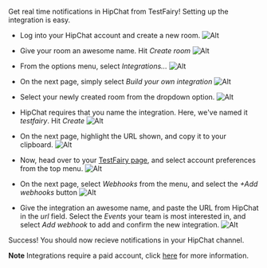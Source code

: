 Get real time notifications in HipChat from TestFairy! Setting up the integration is easy. 

* Log into your HipChat account and create a new room.
![Alt](https://docs.testfairy.com/img/api/webhooks/hipchat/hipchat_01.png)

* Give your room an awesome name. Hit _Create room_
![Alt](https://docs.testfairy.com/img/api/webhooks/hipchat/hipchat_02.png)

* From the options menu, select _Integrations..._
![Alt](https://docs.testfairy.com/img/api/webhooks/hipchat/hipchat_03.png)

* On the next page, simply select _Build your own integration_
![Alt](https://docs.testfairy.com/img/api/webhooks/hipchat/hipchat_04.png)

* Select your newly created room from the dropdown option.
![Alt](https://docs.testfairy.com/img/api/webhooks/hipchat/hipchat_05.png)

* HipChat requires that you name the integration. Here, we've named it _testfairy_. Hit _Create_
![Alt](https://docs.testfairy.com/img/api/webhooks/hipchat/hipchat_06.png)

* On the next page, highlight the URL shown, and copy it to your clipboard.
![Alt](https://docs.testfairy.com/img/api/webhooks/hipchat/hipchat_07.png)

* Now, head over to your [TestFairy page](https://app.testfairy.com), and select account preferences from the top menu.
![Alt](https://docs.testfairy.com/img/integrations/slack/slack-1a.png)

* On the next page, select _Webhooks_ from the menu, and select the _+Add webhooks_ button
![Alt](https://docs.testfairy.com/img/api/webhooks/hipchat/hipchat-1a.png)

* Give the integration an awesome name, and paste the URL from HipChat in the _url_ field. Select the _Events_ your team is most interested in, and select _Add webhook_ to add and confirm the new integration.
![Alt](https://docs.testfairy.com/img/api/webhooks/hipchat/hipchat-1b.png)

Success! You should now recieve notifications in your HipChat channel.

**Note** Integrations require a paid account, click [here](https://www.testfairy.com/pricing) for more information.
